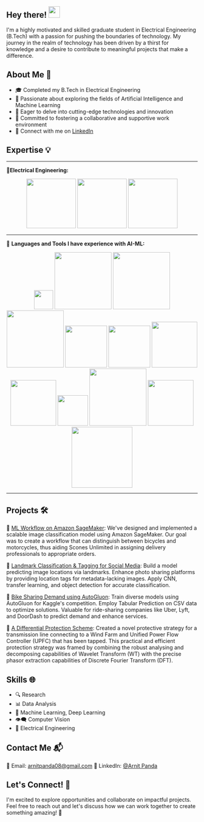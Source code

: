 <h2> Hey there! <img src="https://raw.githubusercontent.com/verma-anushka/verma-anushka/master/gifs/wave.gif" width="30px"></h2>

I'm a highly motivated and skilled graduate student in Electrical Engineering (B.Tech) with a passion for pushing the boundaries of technology. My journey in the realm of technology has been driven by a thirst for knowledge and a desire to contribute to meaningful projects that make a difference.

## About Me 🚀

- 🎓 Completed my B.Tech in Electrical Engineering
- 🔌 Passionate about exploring the fields of Artificial Intelligence and Machine Learning
- 🤖 Eager to delve into cutting-edge technologies and innovation
- 🌟 Committed to fostering a collaborative and supportive work environment
- 🔗 Connect with me on [LinkedIn](https://www.linkedin.com/in/arnit-panda-8462a2150/)

## Expertise 💡
---

🔌**Electrical Engineering:**
<p align="center">
<div align="center">
  <img width="130" src="https://www.okan.edu.tr/uploads/c_1920x760/slider/matlab-simulink/mlsl-12062018.jpg">
  <img width="130" src="https://www.ti.com/diagrams/pspice-for-ti_pspice-for-ti.jpg">
  <img width="130" src="https://upload.wikimedia.org/wikipedia/commons/thumb/8/86/PSIM_logo.png/800px-PSIM_logo.png">
</div>
</p>

---
🤖 **Languages and Tools I have experience with AI-ML:**
<p align="center">
<div align="center">
  <img width="50" src="https://upload.wikimedia.org/wikipedia/commons/thumb/c/c3/Python-logo-notext.svg/1869px-Python-logo-notext.svg.png">
  <img width="150" src="https://upload.wikimedia.org/wikipedia/commons/thumb/e/ed/Pandas_logo.svg/2560px-Pandas_logo.svg.png">
  <img width="150" src="https://upload.wikimedia.org/wikipedia/commons/thumb/3/31/NumPy_logo_2020.svg/2560px-NumPy_logo_2020.svg.png">
    <img width="150" src="https://d33wubrfki0l68.cloudfront.net/e33fd6f372aa5d51e7b0de4bd763bd983251881e/4b0f4/blog/customising-matplotlib/matplot_title_logo.png">
    <img width="110" src="https://user-images.githubusercontent.com/315810/92255284-156f1180-eea0-11ea-9d2d-be8262670e8c.png">
  <img width="110" src="https://upload.wikimedia.org/wikipedia/commons/thumb/0/05/Scikit_learn_logo_small.svg/2560px-Scikit_learn_logo_small.svg.png">
  <img width="120" src="https://www.vectorlogo.zone/logos/tensorflow/tensorflow-ar21.png">
      <img width="120" src="https://upload.wikimedia.org/wikipedia/commons/9/96/Pytorch_logo.png">
  <img width="80" src="https://upload.wikimedia.org/wikipedia/commons/thumb/9/93/Amazon_Web_Services_Logo.svg/2560px-Amazon_Web_Services_Logo.svg.png">
    <img width="150" src="https://blog.kakaocdn.net/dn/496ZP/btr0JOlbT9j/9VQhKEN2yQaXROeSrqrBK0/img.png">
  <img width="120" src="https://auto.gluon.ai/stable/_static/autogluon.png">
    <img width="160" src="https://webapp.io/blog/content/images/size/w2000/2019/11/postgres.png">
    
</div>
</p>

---
## Projects 🛠️

📁 [ML Workflow on Amazon SageMaker](https://github.com/Arnit9/ML-Workflow-for-Scones-Unlimited-on-Amazon-SageMaker): We've designed and implemented a scalable image classification model using Amazon SageMaker. Our goal was to create a workflow that can distinguish between bicycles and motorcycles, thus aiding Scones Unlimited in assigning delivery professionals to appropriate orders.

📁 [Landmark Classification & Tagging for Social Media](https://github.com/Arnit9/Landmark-Classification-Tagging-for-Social-Media/tree/master): Build a model predicting image locations via landmarks. Enhance photo sharing platforms by providing location tags for metadata-lacking images. Apply CNN, transfer learning, and object detection for accurate classification.

📁 [Bike Sharing Demand using AutoGluon](https://github.com/Arnit9/Udacity-ML-project-starter/tree/master): Train diverse models using AutoGluon for Kaggle's competition. Employ Tabular Prediction on CSV data to optimize solutions. Valuable for ride-sharing companies like Uber, Lyft, and DoorDash to predict demand and enhance services.

📁 [A Differential Protection Scheme](https://github.com/Arnit9/Differential_Protection_Scheme): Created a novel protective strategy for a transmission line connecting to a Wind Farm and Unified Power Flow Controller (UPFC) that has been tapped. This practical and efficient protection strategy was framed by combining the robust analysing and decomposing capabilities of Wavelet Transform (WT) with the precise phasor extraction capabilities of Discrete Fourier Transform (DFT).

## Skills 🌐

- 🔍 Research
- 📊 Data Analysis
- 🤖 Machine Learning, Deep Learning
- 👁️‍🗨️ Computer Vision
- 🔌 Electrical Engineering

## Contact Me 📬

📧 Email: arnitpanda08@gmail.com
🔗 LinkedIn: [@Arnit Panda](https://www.linkedin.com/in/arnit-panda-8462a2150/)

## Let's Connect! 🌟

I'm excited to explore opportunities and collaborate on impactful projects. Feel free to reach out and let's discuss how we can work together to create something amazing! 🚀
